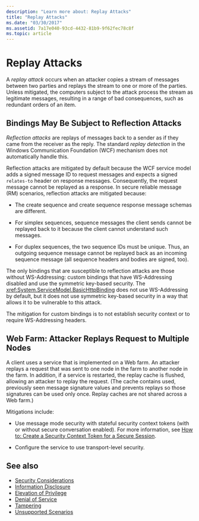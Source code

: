 ```yaml
---
description: "Learn more about: Replay Attacks"
title: "Replay Attacks"
ms.date: "03/30/2017"
ms.assetid: 7a17e040-93cd-4432-81b9-9f62fec78c8f
ms.topic: article
---
```

# Replay Attacks

A *replay attack* occurs when an attacker copies a stream of messages between two parties and replays the stream to one or more of the parties. Unless mitigated, the computers subject to the attack process the stream as legitimate messages, resulting in a range of bad consequences, such as redundant orders of an item.  
  
## Bindings May Be Subject to Reflection Attacks  

 *Reflection attacks* are replays of messages back to a sender as if they came from the receiver as the reply. The standard *replay detection* in the Windows Communication Foundation (WCF) mechanism does not automatically handle this.  
  
 Reflection attacks are mitigated by default because the WCF service model adds a signed message ID to request messages and expects a signed `relates-to` header on response messages. Consequently, the request message cannot be replayed as a response. In secure reliable message (RM) scenarios, reflection attacks are mitigated because:  
  
- The create sequence and create sequence response message schemas are different.  
  
- For simplex sequences, sequence messages the client sends cannot be replayed back to it because the client cannot understand such messages.  
  
- For duplex sequences, the two sequence IDs must be unique. Thus, an outgoing sequence message cannot be replayed back as an incoming sequence message (all sequence headers and bodies are signed, too).  
  
 The only bindings that are susceptible to reflection attacks are those without WS-Addressing: custom bindings that have WS-Addressing disabled and use the symmetric key-based security. The <xref:System.ServiceModel.BasicHttpBinding> does not use WS-Addressing by default, but it does not use symmetric key-based security in a way that allows it to be vulnerable to this attack.  
  
 The mitigation for custom bindings is to not establish security context or to require WS-Addressing headers.  
  
## Web Farm: Attacker Replays Request to Multiple Nodes  

 A client uses a service that is implemented on a Web farm. An attacker replays a request that was sent to one node in the farm to another node in the farm. In addition, if a service is restarted, the replay cache is flushed, allowing an attacker to replay the request. (The cache contains used, previously seen message signature values and prevents replays so those signatures can be used only once. Replay caches are not shared across a Web farm.)  
  
 Mitigations include:  
  
- Use message mode security with stateful security context tokens (with or without secure conversation enabled). For more information, see [How to: Create a Security Context Token for a Secure Session](how-to-create-a-security-context-token-for-a-secure-session.md).  
  
- Configure the service to use transport-level security.  
  
## See also

- [Security Considerations](security-considerations-in-wcf.md)
- [Information Disclosure](information-disclosure.md)
- [Elevation of Privilege](elevation-of-privilege.md)
- [Denial of Service](denial-of-service.md)
- [Tampering](tampering.md)
- [Unsupported Scenarios](unsupported-scenarios.md)
